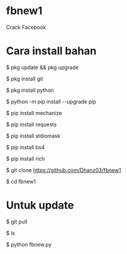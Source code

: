 # fbnew1
Crack Facebook 

# Cara install bahan 

$ pkg update && pkg upgrade

$ pkg install git

$ pkg install python

$ python -m pip install --upgrade pip

$ pip install mechanize

$ pip install requests

$ pip install stdiomask

$ pip install bs4

$ pip install rich

$ git clone https://github.com/Dhanz03/fbnew1 

$ cd fbnew1 

# Untuk update 

$ git pull 


$ ls 

$ python fbnew.py
